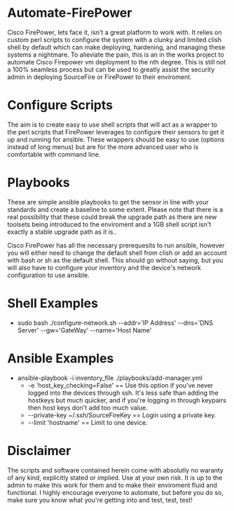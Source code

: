 # Automate-FirePower
Cisco FirePower, lets face it, isn't a great platform to work with. It relies on custom perl scripts to configure the system with a clunky and limited clish shell by default which can make deploying, hardening, and managing these systems a nightmare. To alieviate the pain, this is an in the works project to automate Cisco Firepower vm deployment to the nth degree. This is still not a 100% seamless process but can be used to greatly assist the security admin in deploying SourceFire or FirePower to their enviroment.

# Configure Scripts
The aim is to create easy to use shell scripts that will act as a wrapper to the perl scripts that FirePower leverages to configure their sensors to get it up and running for ansible. These wrappers should be easy to use (options instead of long menus) but are for the more advanced user who is comfortable with command line.

# Playbooks
These are simple ansible playbooks to get the sensor in line with your standards and create a baseline to some extent. Please note that there is a real possibility that these could break the upgrade path as there are new toolsets being introduced to the enviroment and a 1GB shell script isn't exactly a stable upgrade path as it is..

Cisco FirePower has all the necessary prerequesits to run ansible, however you will either need to change the default shell from clish or add an account with bash or sh as the default shell. This should go without saying, but you will also have to configure your inventory and the device's network configuration to use ansible.

# Shell Examples
* sudo bash ./configure-network.sh --addr='IP Address' --dns='DNS Server' --gw='GateWay' --name='Host Name'

# Ansible Examples
* ansible-playbook -i inventory_file ./playbooks/add-manager.yml
  * -e 'host_key_checking=False' == Use this option if you've never logged into the devices through ssh. It's less safe than adding the hostkeys but much quicker, and if you're logging in through keypairs then host keys don't add too much value.
  * --private-key ~/.ssh/SourceFireKey == Login using a private key.
  * --limit 'hostname' == Limit to one device.
  
  
# Disclaimer
The scripts and software contained herein come with absolutly no waranty of any kind, explicitly stated or implied. Use at your own risk. It is up to the admin to make this work for them and to make their enviroment fluid and functional. I highly encourage everyone to automate, but before you do so, make sure you know what you're getting into and test, test, test!
